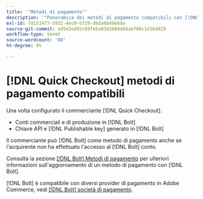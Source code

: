 ```yaml
---
title: '"Metodi di pagamento"'
description: '"Panoramica dei metodi di pagamento compatibili con [!DNL Quick Checkout] per l''estensione Adobe Commerce."'
exl-id: 7d151477-5932-4ec0-b729-dbda6b49e6da
source-git-commit: a95d2ed92c69feba03d1b84d44abf08c1d1b4029
workflow-type: tm+mt
source-wordcount: '88'
ht-degree: 0%

---
```


# [!DNL Quick Checkout] metodi di pagamento compatibili

Una volta configurato il commerciante [!DNL Quick Checkout]:

- Conti commerciali e di produzione in [!DNL Bolt]
- Chiave API e [!DNL Publishable key] generato in [!DNL Bolt]

Il commerciante può [!DNL Bolt] come metodo di pagamento anche se l&#39;acquirente non ha effettuato l&#39;accesso al [!DNL Bolt] conto.

Consulta la sezione [[!DNL Bolt] Metodi di pagamento](https://help.bolt.com/shoppers/guides/checkout/update-payment-method) per ulteriori informazioni sull&#39;aggiornamento di un metodo di pagamento con [!DNL Bolt].

[!DNL Bolt] è compatibile con diversi provider di pagamento in Adobe Commerce, vedi [[!DNL Bolt] società di pagamento](https://help.bolt.com/merchants/guides/merchant-setup/checkout/processor-guides/).
